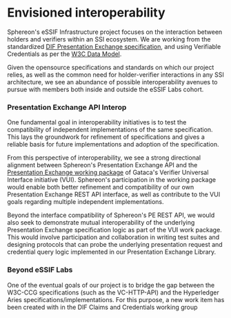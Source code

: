 Envisioned interoperability
===========================

Sphereon's eSSIF Infrastructure project focuses on the interaction between holders and verifiers within an SSI ecosystem. We are working from the standardized [DIF Presentation Exchange specification](https://identity.foundation/presentation-exchange/), and using Verifiable Credentials as per the [W3C Data Model](https://www.w3.org/TR/vc-data-model/).

Given the opensource specifications and standards on which our project relies, as well as the common need for holder-verifier interactions in any SSI architecture, we see an abundance of possible interoperability avenues to pursue with members both inside and outside the eSSIF Labs cohort.

### Presentation Exchange API Interop
One fundamental goal in interoperability initiatives is to test the compatibility of independent implementations of the same specification. This lays the groundwork for refinement of specifications and gives a reliable basis for future implementations and adoption of the specification.

From this perspective of interoperability, we see a strong directional alignment between Sphereon's Presentation Exchange API and the [Presentation Exchange working package](https://gitlab.grnet.gr/essif-lab/infrastructure_2/gataca/Verifier_Universal_Interface/-/tree/master/WP1-PresentationExchange) of Gataca's Verifier Universal Interface initiative (VUI). Sphereon's participation in the working package would enable both better refinement and compatibility of our own Presentation Exchange REST API interface, as well as contribute to the VUI goals regarding multiple independent implementations.

Beyond the interface compatibility of Sphereon's PE REST API, we would also seek to demonstrate mutual interoperability of the underlying Presentation Exchange specification logic as part of the VUI work package. This would involve participation and collaboration in writing test suites and designing protocols that can probe the underlying presentation request and credential query logic implemented in our Presentation Exchange Library.

### Beyond eSSIF Labs

One of the eventual goals of our project is to bridge the gap between the W3C-CCG specifications (such as the VC-HTTP-API) and the Hyperledger Aries specifications/implementations. For this purpose, a new work item has been created with in the DIF Claims and Credentials working group 

